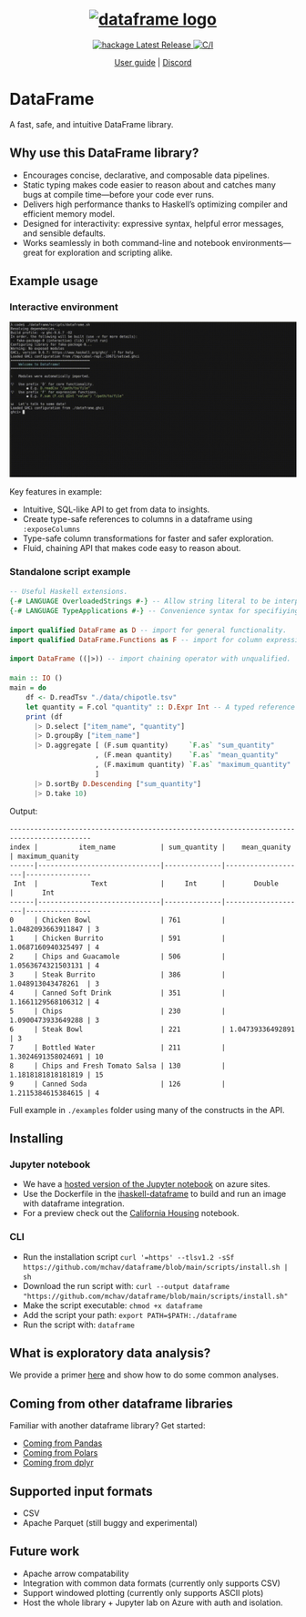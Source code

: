 <h1 align="center">
  <a href="https://dataframe.readthedocs.io/en/latest/">
    <img width="100" height="100" src="https://raw.githubusercontent.com/mchav/dataframe/master/docs/_static/haskell-logo.svg" alt="dataframe logo">
  </a>
</h1>

<div align="center">
  <a href="https://hackage.haskell.org/package/dataframe-0.2.0.2">
    <img src="https://img.shields.io/hackage/v/dataframe" alt="hackage Latest Release"/>
  </a>
  <a href="https://github.com/mchav/dataframe/actions/workflows/haskel-ci.yml">
    <img src="https://github.com/mchav/dataframe/actions/workflows/haskell-ci.yml/badge.svg" alt="C/I"/>
  </a>
</div>

<p align="center">
  <a href="https://dataframe.readthedocs.io/en/latest/">User guide</a>
  |
  <a href="https://discord.gg/XJE5wKT2kb">Discord</a>
</p>

# DataFrame

A fast, safe, and intuitive DataFrame library.

## Why use this DataFrame library?

* Encourages concise, declarative, and composable data pipelines.
* Static typing makes code easier to reason about and catches many bugs at compile time—before your code ever runs.
* Delivers high performance thanks to Haskell’s optimizing compiler and efficient memory model.
* Designed for interactivity: expressive syntax, helpful error messages, and sensible defaults.
* Works seamlessly in both command-line and notebook environments—great for exploration and scripting alike.

## Example usage

### Interactive environment
![Screencast of usage in GHCI](./static/example.gif)

Key features in example:
* Intuitive, SQL-like API to get from data to insights.
* Create type-safe references to columns in a dataframe using `:exposeColumns`
* Type-safe column transformations for faster and safer exploration.
* Fluid, chaining API that makes code easy to reason about.

### Standalone script example
```haskell
-- Useful Haskell extensions.
{-# LANGUAGE OverloadedStrings #-} -- Allow string literal to be interpreted as any other string type.
{-# LANGUAGE TypeApplications #-} -- Convenience syntax for specifiying the type `sum a b :: Int` vs `sum @Int a b'. 

import qualified DataFrame as D -- import for general functionality.
import qualified DataFrame.Functions as F -- import for column expressions.

import DataFrame ((|>)) -- import chaining operator with unqualified.

main :: IO ()
main = do
    df <- D.readTsv "./data/chipotle.tsv"
    let quantity = F.col "quantity" :: D.Expr Int -- A typed reference to a column.
    print (df
      |> D.select ["item_name", "quantity"]
      |> D.groupBy ["item_name"]
      |> D.aggregate [ (F.sum quantity)     `F.as` "sum_quantity"
                     , (F.mean quantity)    `F.as` "mean_quantity"
                     , (F.maximum quantity) `F.as` "maximum_quantity"
                     ]
      |> D.sortBy D.Descending ["sum_quantity"]
      |> D.take 10)

```

Output:

```
------------------------------------------------------------------------------------------
index |          item_name           | sum_quantity |    mean_quanity    | maximum_quanity
------|------------------------------|--------------|--------------------|----------------
 Int  |             Text             |     Int      |       Double       |       Int      
------|------------------------------|--------------|--------------------|----------------
0     | Chicken Bowl                 | 761          | 1.0482093663911847 | 3              
1     | Chicken Burrito              | 591          | 1.0687160940325497 | 4              
2     | Chips and Guacamole          | 506          | 1.0563674321503131 | 4              
3     | Steak Burrito                | 386          | 1.048913043478261  | 3              
4     | Canned Soft Drink            | 351          | 1.1661129568106312 | 4              
5     | Chips                        | 230          | 1.0900473933649288 | 3              
6     | Steak Bowl                   | 221          | 1.04739336492891   | 3              
7     | Bottled Water                | 211          | 1.3024691358024691 | 10             
8     | Chips and Fresh Tomato Salsa | 130          | 1.1818181818181819 | 15             
9     | Canned Soda                  | 126          | 1.2115384615384615 | 4 
```

Full example in `./examples` folder using many of the constructs in the API.

## Installing

### Jupyter notebook
* We have a [hosted version of the Jupyter notebook](https://ihaskell-dataframe-crf7g5fvcpahdegz.westus2-01.azurewebsites.net/lab/) on azure sites.
* Use the Dockerfile in the [ihaskell-dataframe](https://github.com/mchav/ihaskell-dataframe) to build and run an image with dataframe integration.
* For a preview check out the [California Housing](https://ihaskell-dataframe-crf7g5fvcpahdegz.westus2-01.azurewebsites.net/lab/tree/California%20Housing.ipynb) notebook.

### CLI
* Run the installation script `curl '=https' --tlsv1.2 -sSf https://github.com/mchav/dataframe/blob/main/scripts/install.sh | sh`
* Download the run script with: `curl --output dataframe "https://github.com/mchav/dataframe/blob/main/scripts/install.sh"`
* Make the script executable: `chmod +x dataframe`
* Add the script your path: `export PATH=$PATH:./dataframe`
* Run the script with: `dataframe`


## What is exploratory data analysis?
We provide a primer [here](https://github.com/mchav/dataframe/blob/main/docs/exploratory_data_analysis_primer.md) and show how to do some common analyses.

## Coming from other dataframe libraries
Familiar with another dataframe library? Get started:
* [Coming from Pandas](https://github.com/mchav/dataframe/blob/main/docs/coming_from_pandas.md)
* [Coming from Polars](https://github.com/mchav/dataframe/blob/main/docs/coming_from_polars.md)
* [Coming from dplyr](https://github.com/mchav/dataframe/blob/main/docs/coming_from_dplyr.md)

## Supported input formats
* CSV
* Apache Parquet (still buggy and experimental)

## Future work
* Apache arrow compatability
* Integration with common data formats (currently only supports CSV)
* Support windowed plotting (currently only supports ASCII plots)
* Host the whole library + Jupyter lab on Azure with auth and isolation.
